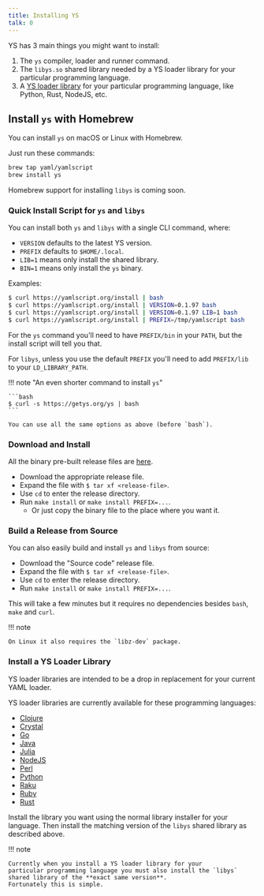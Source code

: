 ```yaml
---
title: Installing YS
talk: 0
---
```


YS has 3 main things you might want to install:

1. The `ys` compiler, loader and runner command.
2. The `libys.so` shared library needed by a YS loader library for your
   particular programming language.
3. A [YS loader library](bindings.md#currently-available-libraries) for your
   particular programming language, like Python, Rust, NodeJS, etc.


## Install `ys` with Homebrew

You can install `ys` on macOS or Linux with Homebrew.

Just run these commands:

```bash
brew tap yaml/yamlscript
brew install ys
```

Homebrew support for installing `libys` is coming soon.


### Quick Install Script for `ys` and `libys`

You can install both `ys` and `libys` with a single CLI command, where:

* `VERSION` defaults to the latest YS version.
* `PREFIX` defaults to `$HOME/.local`.
* `LIB=1` means only install the shared library.
* `BIN=1` means only install the `ys` binary.

Examples:
```bash
$ curl https://yamlscript.org/install | bash
$ curl https://yamlscript.org/install | VERSION=0.1.97 bash
$ curl https://yamlscript.org/install | VERSION=0.1.97 LIB=1 bash
$ curl https://yamlscript.org/install | PREFIX=/tmp/yamlscript bash
```

For the `ys` command you'll need to have `PREFIX/bin` in your `PATH`, but the
install script will tell you that.

For `libys`, unless you use the default `PREFIX` you'll need to add
`PREFIX/lib` to your `LD_LIBRARY_PATH`.

!!! note "An even shorter command to install `ys`"

    ```bash
    $ curl -s https://getys.org/ys | bash
    ```

    You can use all the same options as above (before `bash`).


<!--
### Temporary Test Install

If you just want to try out the `ys` command but not install it permanently, you
can run this (in Bash and Zsh only):
```bash
source <(curl https://yamlscript.org/try-ys)
```

This will install the `ys` binary under `/tmp/` and add the directory to you
current shell's `PATH`.
It will only be available for the duration of the shell session that you run it
in.
-->


### Download and Install

All the binary pre-built release files are
[here](https://github.com/yaml/yamlscript/releases).

* Download the appropriate release file.
* Expand the file with `$ tar xf <release-file>`.
* Use `cd` to enter the release directory.
* Run `make install` or `make install PREFIX=...`.
  * Or just copy the binary file to the place where you want it.


### Build a Release from Source

You can also easily build and install `ys` and `libys` from source:

* Download the "Source code" release file.
* Expand the file with `$ tar xf <release-file>`.
* Use `cd` to enter the release directory.
* Run `make install` or `make install PREFIX=...`.

This will take a few minutes but it requires no dependencies besides `bash`,
`make` and `curl`.

!!! note

    On Linux it also requires the `libz-dev` package.


### Install a YS Loader Library

YS loader libraries are intended to be a  drop in replacement for your
current YAML loader.

YS loader libraries are currently available for these programming
languages:

* [Clojure](https://clojars.org/org.yamlscript/clj-yamlscript)
* [Crystal](https://github.com/yaml/yamlscript-crystal)
* [Go](https://github.com/yaml/yamlscript-go)
* [Java](https://clojars.org/org.yamlscript/yamlscript)
* [Julia](https://juliahub.com/ui/Packages/General/YAMLScript)
* [NodeJS](https://www.npmjs.com/package/@yaml/yamlscript)
* [Perl](https://metacpan.org/pod/YAMLScript)
* [Python](https://pypi.org/project/yamlscript/)
* [Raku](https://raku.land/zef:ingy/YAMLScript)
* [Ruby](https://rubygems.org/gems/yamlscript)
* [Rust](https://crates.io/crates/yamlscript)

Install the library you want using the normal library installer for your
language.
Then install the matching version of the `libys` shared library as
described above.

!!! note

    Currently when you install a YS loader library for your
    particular programming language you must also install the `libys`
    shared library of the **exact same version**.
    Fortunately this is simple.
